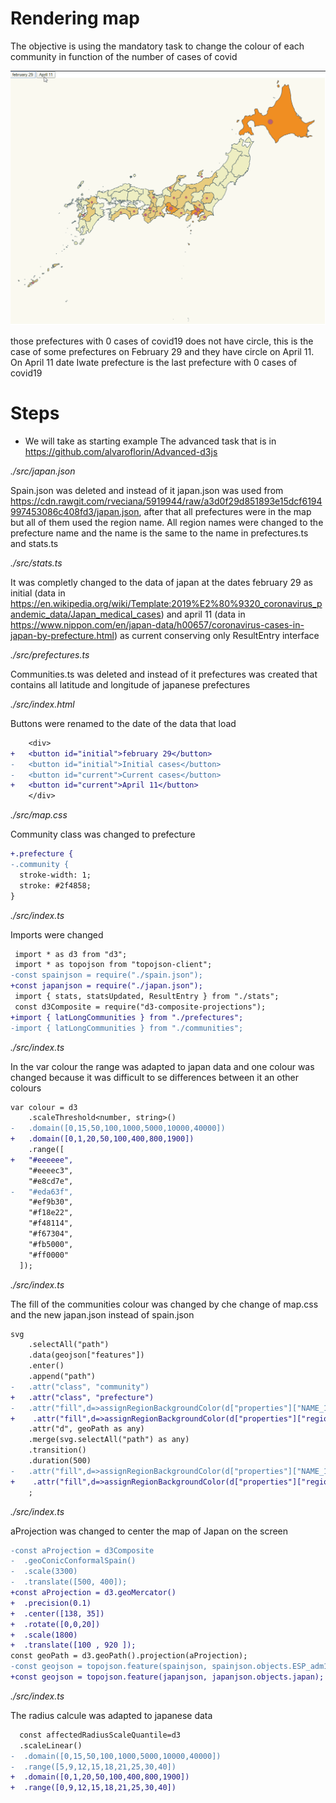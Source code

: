 # Rendering map

The objective is using the mandatory task to change the colour of each community in function of the number of cases of covid

![Initial and current cases of covid19 in Japan](./content/challenge.gif)

those prefectures with 0 cases of covid19 does not have circle, this is the case of some prefectures on February 29 and they have circle on April 11. On April 11 date Iwate prefecture is the last prefecture with 0 cases of covid19

# Steps

- We will take as starting example The advanced task that is in https://github.com/alvaroflorin/Advanced-d3js

_./src/japan.json_

Spain.json was deleted and instead of it japan.json was used from https://cdn.rawgit.com/rveciana/5919944/raw/a3d0f29d851893e15dcf6194997453086c408fd3/japan.json, after that all prefectures were in the map but all of them used the region name. All region names were changed to the prefecture name and the name is the same to the name in prefectures.ts and stats.ts

_./src/stats.ts_

It was completly changed to the data of japan at the dates february 29 as initial (data in https://en.wikipedia.org/wiki/Template:2019%E2%80%9320_coronavirus_pandemic_data/Japan_medical_cases) and april 11 (data in https://www.nippon.com/en/japan-data/h00657/coronavirus-cases-in-japan-by-prefecture.html) as current conserving only ResultEntry interface

_./src/prefectures.ts_

Communities.ts was deleted and instead of it prefectures was created that contains all latitude and longitude of japanese prefectures

_./src/index.html_

Buttons were renamed to the date of the data that load
```diff
    <div>
+   <button id="initial">february 29</button>
-   <button id="initial">Initial cases</button>
-   <button id="current">Current cases</button>
+   <button id="current">April 11</button>
    </div>
```
_./src/map.css_

Community class was changed to prefecture
```diff
+.prefecture {
-.community {
  stroke-width: 1;
  stroke: #2f4858;
}
```

_./src/index.ts_

Imports were changed
```diff
 import * as d3 from "d3";
 import * as topojson from "topojson-client";
-const spainjson = require("./spain.json");
+const japanjson = require("./japan.json");
 import { stats, statsUpdated, ResultEntry } from "./stats";
 const d3Composite = require("d3-composite-projections");
+import { latLongCommunities } from "./prefectures";
-import { latLongCommunities } from "./communities";
```

_./src/index.ts_

In the var colour the range was adapted to japan data and one colour was changed because it was difficult to se differences between it an other colours
```diff
var colour = d3
    .scaleThreshold<number, string>()
-   .domain([0,15,50,100,1000,5000,10000,40000])
+   .domain([0,1,20,50,100,400,800,1900])
    .range([
+   "#eeeeee",
    "#eeeec3",
    "#e8cd7e",
-   "#eda63f",
    "#ef9b30",
    "#f18e22",
    "#f48114",
    "#f67304",
    "#fb5000",
    "#ff0000"
  ]); 
```
_./src/index.ts_

The fill of the communities colour was changed by che change of map.css and the new japan.json instead of spain.json
```diff
svg
    .selectAll("path")
    .data(geojson["features"])
    .enter()
    .append("path")
-   .attr("class", "community")
+   .attr("class", "prefecture")
-   .attr("fill",d=>assignRegionBackgroundColor(d["properties"]["NAME_1"]))
+    .attr("fill",d=>assignRegionBackgroundColor(d["properties"]["region"]))
    .attr("d", geoPath as any)
    .merge(svg.selectAll("path") as any)
    .transition()
    .duration(500)
-   .attr("fill",d=>assignRegionBackgroundColor(d["properties"]["NAME_1"]))
+    .attr("fill",d=>assignRegionBackgroundColor(d["properties"]["region"]))
    ;
```
_./src/index.ts_

aProjection was changed to center the map of Japan on the screen
```diff
-const aProjection = d3Composite
-  .geoConicConformalSpain()
-  .scale(3300)
-  .translate([500, 400]);
+const aProjection = d3.geoMercator()
+  .precision(0.1)
+  .center([138, 35])
+  .rotate([0,0,20])
+  .scale(1800)
+  .translate([100 , 920 ]);
const geoPath = d3.geoPath().projection(aProjection);
-const geojson = topojson.feature(spainjson, spainjson.objects.ESP_adm1);
+const geojson = topojson.feature(japanjson, japanjson.objects.japan);
```

_./src/index.ts_

The radius calcule was adapted to japanese data
```diff
  const affectedRadiusScaleQuantile=d3
  .scaleLinear()
-  .domain([0,15,50,100,1000,5000,10000,40000])
-  .range([5,9,12,15,18,21,25,30,40])
+  .domain([0,1,20,50,100,400,800,1900])
+  .range([0,9,12,15,18,21,25,30,40])
```

```


